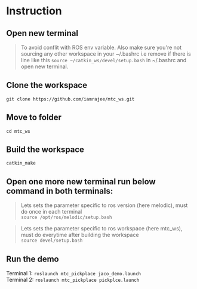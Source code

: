 # Instruction

## Open new terminal
> To avoid conflit with ROS env variable. Also make sure you're not sourcing any other workspace in your ~/.bashrc i.e remove if there is line like this `source ~/catkin_ws/devel/setup.bash` in ~/.bashrc and open new terminal. 

## Clone the workspace
`git clone https://github.com/iamrajee/mtc_ws.git`

## Move to folder
`cd mtc_ws`

## Build the workspace
`catkin_make`

## Open one more new terminal run below command in both terminals:
> Lets sets the parameter specific to ros version (here melodic), must do once in each terminal\
`source /opt/ros/melodic/setup.bash`

> Lets sets the parameter specific to ros workspace (here mtc_ws), must do everytime after building the workspace\
`source devel/setup.bash`

## Run the demo
Terminal 1: `roslaunch mtc_pickplace jaco_demo.launch`\
Terminal 2: `roslaunch mtc_pickplace pickplce.launch`

